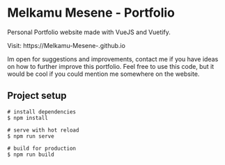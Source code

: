 # Melkamu Mesene - Portfolio
Personal Portfolio website made with VueJS and Vuetify.

Visit: https://Melkamu-Mesene-.github.io

Im open for suggestions and improvements, contact me if you have ideas on how to further improve this portfolio.
Feel free to use this code, but it would be cool if you could mention me somewhere on the website.

## Project setup
```
# install dependencies
$ npm install

# serve with hot reload
$ npm run serve

# build for production
$ npm run build
```

